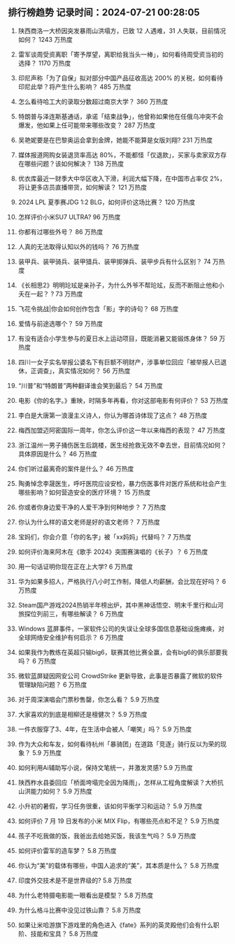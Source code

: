 
## 排行榜趋势 记录时间：2024-07-21 00:28:05
  
  1. 陕西商洛一大桥因突发暴雨山洪塌方，已致 12 人遇难，31 人失联，目前情况如何？ 1243 万热度
    
  2. 雷军谈周受资离职「寄予厚望，离职给我当头一棒」，如何看待周受资当初的选择？ 1170 万热度
    
  3. 印尼声称「为了自保」拟对部分中国产品征收高达 200% 的关税，如何看待印尼此举？将产生什么影响？ 485 万热度
    
  4. 怎么看待哈工大的录取分数超过南京大学？ 360 万热度
    
  5. 特朗普与泽连斯基通话，承诺「结束战争」，他曾称如果他在任俄乌冲突不会爆发，他如果上任可能带来哪些改变？ 287 万热度
    
  6. 吴艳妮要是在巴黎奥运会拿到金牌，她能不能算是女版刘翔? 231 万热度
    
  7. 媒体报道网购女装退货率高达 80%，不能都怪「仅退款」，买家与卖家双方存在哪些问题？该如何解决？ 138 万热度
    
  8. 优衣库最近一财季大中华区收入下滑，利润大幅下降，在中国市占率仅 2%，将让更多店员直播带货，如何解读？ 121 万热度
    
  9. 2024 LPL 夏季赛JDG 1:2 BLG，如何评价这场比赛？ 120 万热度
    
  10. 怎样评价小米SU7 ULTRA? 96 万热度
    
  11. 你都有过哪些外号？ 86 万热度
    
  12. 人真的无法取得认知以外的钱吗？ 76 万热度
    
  13. 装甲兵、装甲骑兵、装甲猎兵、装甲掷弹兵、装甲步兵有什么区别？ 74 万热度
    
  14. 《长相思2》明明玱玹是亲孙子，为什么外爷不帮玱玹，反而不断阻止他和小夭在一起？ ? 73 万热度
    
  15. 飞花令挑战|你会如何创作包含「影」字的诗句？ 68 万热度
    
  16. 爱情与前途选哪个？ 59 万热度
    
  17. 有没有适合小学生参与的夏日水上运动项目，既能消暑又能锻炼身体？ 59 万热度
    
  18. 四川一女子实名举报公婆名下有巨额不明财产，涉事单位回应「被举报人已退休，正调查」，真实情况如何？ 56 万热度
    
  19. “川普”和“特朗普”两种翻译谁会笑到最后？ 54 万热度
    
  20. 电影《你的名字。》重映，时隔多年再看，你对这部电影有何评价？ 53 万热度
    
  21. 李白是大唐第一浪漫主义诗人，你认为哪首诗体现了这点？ 48 万热度
    
  22. 梅西加盟迈阿密国际一周年，你怎么评价这一年以来梅西的表现？ 47 万热度
    
  23. 浙江温州一男子捅伤医生后跳楼，医生经抢救无效不幸去世，目前情况如何？具体原因是什么？ 46 万热度
    
  24. 你们听过最离奇的案件是什么？ 46 万热度
    
  25. 陶勇悼念李晟医生，呼吁医院应设安检，暴力伤医事件对医疗系统和社会产生哪些影响？如何营造安全的医疗环境？ 15 万热度
    
  26. 你或者你身边爱干净的人爱干净到何种地步？ 7 万热度
    
  27. 你认为什么样的语文老师是好的语文老师？ 7 万热度
    
  28. 宝妈们，你会介意「你的名字」被「xx妈妈」代替吗？ 7 万热度
    
  29. 如何评价海来阿木在《歌手 2024》突围赛演唱的《长子》？ 6 万热度
    
  30. 用一句话证明你现在正在上大学? 6 万热度
    
  31. 华为如果多招人，严格执行八小时工作制，降低人均薪酬，会比现在好吗？ 6 万热度
    
  32. Steam国产游戏2024热销半年榜出炉，其中黑神话悟空、明末千里行和山河旅探位列前三，有哪些解读？ 6 万热度
    
  33. Windows 蓝屏事件，一家软件公司的失误让全球多国信息基础设施瘫痪，对全球网络安全维护有何启示？ 6 万热度
    
  34. 如果我作为教练在英超只输big6，联赛其他比赛全赢，会有big6的俱乐部要我吗？ 6 万热度
    
  35. 微软蓝屏疑因网安公司 CrowdStrike 更新导致，此事是否暴露了微软的软件管理缺陷问题？ 6 万热度
    
  36. 对于周深演唱会门票秒售罄，你怎么看？ 5.9 万热度
    
  37. 大家喜欢的到底是相柳还是檀健次？ 5.9 万热度
    
  38. 一件衣服穿了3、4年，在生活中会被人「嘲笑」吗？ 5.9 万热度
    
  39. 作为大众和车友，如何看待杭州「暴骑团」在道路「竞逐」骑行反以为荣的现象？ 5.9 万热度
    
  40. 如何利用Ai辅助写小说，保持文笔统一，并激发灵感? 5.9 万热度
    
  41. 陕西柞水县委回应「桥面垮塌完全因为降雨」，怎样从工程角度解读？大桥抗山洪能力如何？ 5.9 万热度
    
  42. 小升初的暑假，学习任务很重，该如何平衡学习和运动？ 5.9 万热度
    
  43. 如何评价 7 月 19 日发布的小米 MIX Flip，有哪些亮点和不足？ 5.9 万热度
    
  44. 孩子不吃我做的饭，我爸出去给她买饭，我该生气吗？ 5.9 万热度
    
  45. 如何评价雷军的造车梦？ 5.8 万热度
    
  46. 你认为“美”的载体有哪些，中国人追求的“美”，其本质是什么？ 5.8 万热度
    
  47. 印度外交技术是不是世界级的? 5.8 万热度
    
  48. 为什么老特摄电影能一眼看出是模型？ 5.8 万热度
    
  49. 为什么格斗比赛中没见过铁山靠？ 5.8 万热度
    
  50. 如果让米哈游旗下游戏里的角色进入《fate》系列的英灵殿他们会有什么职阶、技能和宝具？ 5.8 万热度
    